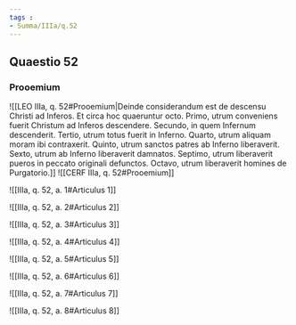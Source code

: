 ```yaml
---
tags : 
- Summa/IIIa/q.52
---
```


## Quaestio 52

### Prooemium

![[LEO IIIa, q. 52#Prooemium|Deinde considerandum est de descensu Christi ad Inferos. Et circa hoc quaeruntur octo. Primo, utrum conveniens fuerit Christum ad Inferos descendere. Secundo, in quem Infernum descenderit. Tertio, utrum totus fuerit in Inferno. Quarto, utrum aliquam moram ibi contraxerit. Quinto, utrum sanctos patres ab Inferno liberaverit. Sexto, utrum ab Inferno liberaverit damnatos. Septimo, utrum liberaverit pueros in peccato originali defunctos. Octavo, utrum liberaverit homines de Purgatorio.]]
![[CERF IIIa, q. 52#Prooemium]]

![[IIIa, q. 52, a. 1#Articulus 1]]

![[IIIa, q. 52, a. 2#Articulus 2]]

![[IIIa, q. 52, a. 3#Articulus 3]]

![[IIIa, q. 52, a. 4#Articulus 4]]

![[IIIa, q. 52, a. 5#Articulus 5]]

![[IIIa, q. 52, a. 6#Articulus 6]]

![[IIIa, q. 52, a. 7#Articulus 7]]

![[IIIa, q. 52, a. 8#Articulus 8]]

